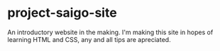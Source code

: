 # project-saigo-site
An introductory website in the making.
I'm making this site in hopes of learning HTML and CSS, any and all tips are apreciated.
